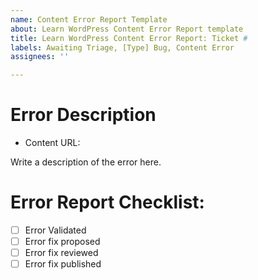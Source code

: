 ```yaml
---
name: Content Error Report Template
about: Learn WordPress Content Error Report template
title: Learn WordPress Content Error Report: Ticket #
labels: Awaiting Triage, [Type] Bug, Content Error
assignees: ''

---
```

<!--

Thank you for taking the time to report a content error. Please include the title and the URL to the content in question in the Error Description, and a description of the error.

This can be done either using the markdown format, for example, (Creating Custom Post Types Without Code)[https://learn.wordpress.org/workshop/creating-custom-post-types-without-code/], or by use the **Add a link** icon in the issue editor toolbar. 

Alternatively you can share the link to the page as is.
-->

# Error Description
- Content URL: 

Write a description of the error here.

# Error Report Checklist:
- [ ] Error Validated
- [ ] Error fix proposed
- [ ] Error fix reviewed
- [ ] Error fix published
